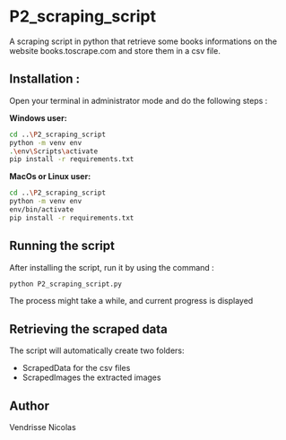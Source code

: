 # P2_scraping_script
A scraping script in python that retrieve some books informations 
on the website books.toscrape.com and store them in a csv file.

## Installation :

Open your terminal in administrator mode and do the following steps :

**Windows user:**
```bash
cd ..\P2_scraping_script
python -m venv env
.\env\Scripts\activate
pip install -r requirements.txt
```

**MacOs or Linux user:**
```bash
cd ..\P2_scraping_script
python -m venv env
env/bin/activate
pip install -r requirements.txt
```

## Running the script
After installing the script, run it by using the command :
```bash
python P2_scraping_script.py
```
The process might take a while, and current progress is displayed

## Retrieving the scraped data
The script will automatically create two folders:
* ScrapedData for the csv files
* ScrapedImages the extracted images

## Author
Vendrisse Nicolas
